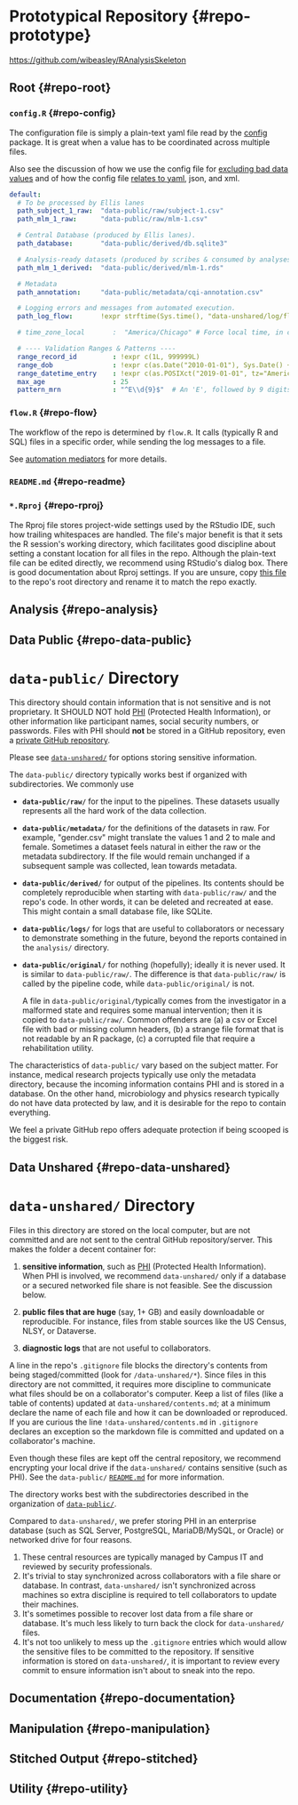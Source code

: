 Prototypical Repository {#repo-prototype}
====================================

https://github.com/wibeasley/RAnalysisSkeleton

Root {#repo-root}
------------------------------------

### `config.R` {#repo-config}

The configuration file is simply a plain-text yaml file read by the [config](https://CRAN.R-project.org/package=config) package.  It is great when a value has to be coordinated across multiple files.

Also see the discussion of how we use the config file for [excluding bad data values](https://ouhscbbmc.github.io/data-science-practices-1/coding.html#excluding-bad-cases) and of how the config file [relates to yaml](#data-containers-yaml), json, and xml.

```yaml
default:
  # To be processed by Ellis lanes
  path_subject_1_raw:  "data-public/raw/subject-1.csv"
  path_mlm_1_raw:      "data-public/raw/mlm-1.csv"

  # Central Database (produced by Ellis lanes).
  path_database:       "data-public/derived/db.sqlite3"

  # Analysis-ready datasets (produced by scribes & consumed by analyses).
  path_mlm_1_derived:  "data-public/derived/mlm-1.rds"

  # Metadata
  path_annotation:     "data-public/metadata/cqi-annotation.csv"

  # Logging errors and messages from automated execution.
  path_log_flow:       !expr strftime(Sys.time(), "data-unshared/log/flow-%Y-%m-%d--%H-%M-%S.log")

  # time_zone_local       :  "America/Chicago" # Force local time, in case remotely run.

  # ---- Validation Ranges & Patterns ----
  range_record_id         : !expr c(1L, 999999L)
  range_dob               : !expr c(as.Date("2010-01-01"), Sys.Date() + lubridate::days(1))
  range_datetime_entry    : !expr c(as.POSIXct("2019-01-01", tz="America/Chicago"), Sys.time())
  max_age                 : 25
  pattern_mrn             : "^E\\d{9}$"  # An 'E', followed by 9 digits.
```

### `flow.R` {#repo-flow}

The workflow of the repo is determined by `flow.R`.  It calls (typically R and SQL) files in a specific order, while sending the log messages to a file.

See [automation mediators](#automation-flow) for more details.

### `README.md` {#repo-readme}

### `*.Rproj` {#repo-rproj}

The Rproj file stores project-wide settings used by the RStudio IDE, such how trailing whitespaces are handled.  The file's major benefit is that it sets the R session's working directory, which facilitates good discipline about setting a constant location for all files in the repo.  Although the plain-text file can be edited directly, we recommend using RStudio's dialog box.  There is good documentation about Rproj settings.  If you are unsure, copy [this file](https://github.com/wibeasley/RAnalysisSkeleton/blob/master/RAnalysisSkeleton.Rproj) to the repo's root directory and rename it to match the repo exactly.

Analysis {#repo-analysis}
------------------------------------

Data Public {#repo-data-public}
------------------------------------

`data-public/` Directory
=========

This directory should contain information that is not sensitive and is not proprietary.  It SHOULD NOT hold [PHI](https://www.hhs.gov/answers/hipaa/what-is-phi/index.html) (Protected Health Information), or other information like participant names, social security numbers, or passwords.  Files with PHI should **not** be stored in a GitHub repository, even a [private GitHub repository](https://help.github.com/articles/publicizing-or-hiding-your-private-contributions-on-your-profile/).

Please see [`data-unshared/`](#repo-data-unshared) for options storing sensitive information.

The `data-public/` directory typically works best if organized with subdirectories.  We commonly use

* **`data-public/raw/`** for the input to the pipelines.  These datasets usually represents all the hard work of the data collection.

* **`data-public/metadata/`** for the definitions of the datasets in raw.  For example, "gender.csv" might translate the values 1 and 2 to male and female.  Sometimes a dataset feels natural in either the raw or the metadata subdirectory.  If the file would remain unchanged if a subsequent sample was collected, lean towards metadata.

* **`data-public/derived/`** for output of the pipelines.  Its contents should be completely reproducible when starting with `data-public/raw/` and the repo's code.  In other words, it can be deleted and recreated at ease.  This might contain a small database file, like SQLite.

* **`data-public/logs/`** for logs that are useful to collaborators or necessary to demonstrate something in the future, beyond the reports contained in the `analysis/` directory.

* **`data-public/original/`** for nothing (hopefully); ideally it is never used.  It is similar to `data-public/raw/`.  The difference is that `data-public/raw/` is called by the pipeline code, while `data-public/original/`  is not.

  A file in `data-public/original/`typically comes from the investigator in a malformed state and requires some manual intervention; then it is copied to `data-public/raw/`.  Common offenders are (a) a csv or Excel file with bad or missing column headers, (b) a strange file format that is not readable by an R package, (c) a corrupted file that require a rehabilitation utility.

The characteristics of `data-public/` vary based on the subject matter.  For instance, medical research projects typically use only the metadata directory, because the incoming information contains PHI and is stored in a database.  On the other hand, microbiology and physics research typically do not have data protected by law, and it is desirable for the repo to contain everything.

We feel a private GitHub repo offers adequate protection if being scooped is the biggest risk.


Data Unshared {#repo-data-unshared}
------------------------------------

`data-unshared/` Directory
=========

Files in this directory are stored on the local computer, but are not committed and are not sent to the central GitHub repository/server.  This makes the folder a decent container for:

1. **sensitive information**, such as [PHI](https://www.hhs.gov/answers/hipaa/what-is-phi/index.html) (Protected Health Information).  When PHI is involved, we recommend `data-unshared/` only if a database or a secured networked file share is not feasible.  See the discussion below.

1. **public files that are huge** (say, 1+ GB) and easily downloadable or reproducible.  For instance, files from stable sources like the US Census, NLSY, or Dataverse.

1. **diagnostic logs** that are not useful to collaborators.

A line in the repo's `.gitignore` file blocks the directory's contents from being staged/committed (look for `/data-unshared/*`).  Since files in this directory are not committed, it requires more discipline to communicate what files should be on a collaborator's computer.  Keep a list of files (like a table of contents) updated at `data-unshared/contents.md`; at a minimum declare the name of each file and how it can be downloaded or reproduced.  If you are curious the line `!data-unshared/contents.md` in `.gitignore` declares an exception so the markdown file is committed and updated on a collaborator's machine.

Even though these files are kept off the central repository, we recommend encrypting your local drive if the `data-unshared/` contains sensitive (such as PHI).  See the `data-public/` [`README.md`](data-public/) for more information.

The directory works best with the subdirectories described in the organization of [`data-public/`](#repo-data-public).

Compared to `data-unshared/`, we prefer storing PHI in an enterprise database (such as SQL Server, PostgreSQL, MariaDB/MySQL, or Oracle) or networked drive for four reasons.

1. These central resources are typically managed by Campus IT and reviewed by security professionals.
1. It's trivial to stay synchronized across collaborators with a file share or database. In contrast, `data-unshared/` isn't synchronized across machines so extra discipline is required to tell collaborators to update their machines.
1. It's sometimes possible to recover lost data from a file share or database.  It's much less likely to turn back the clock for `data-unshared/` files.
1. It's not too unlikely to mess up the `.gitignore` entries which would allow the sensitive files to be committed to the repository.  If sensitive information is stored on `data-unshared/`, it is important to review every commit to ensure information isn't about to sneak into the repo.

Documentation {#repo-documentation}
------------------------------------

Manipulation {#repo-manipulation}
------------------------------------

Stitched Output {#repo-stitched}
------------------------------------

Utility {#repo-utility}
------------------------------------
